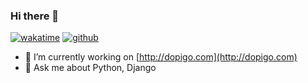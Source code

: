<!--
**RecNes/RecNes** is a ✨ _special_ ✨ repository because its `README.md` (this file) appears on your GitHub profile.

Here are some ideas to get you started:

- 🔭 I’m currently working on ...
- 🌱 I’m currently learning ...
- 👯 I’m looking to collaborate on ...
- 🤔 I’m looking for help with ...
- 💬 Ask me about ...
- 📫 How to reach me: ...
- 😄 Pronouns: ...
- ⚡ Fun fact: ...
-->

### Hi there 👋

[![wakatime](https://wakatime.com/badge/user/d397a5fe-1969-4cfd-8a41-0dc07baeb993.svg)](https://wakatime.com/@d397a5fe-1969-4cfd-8a41-0dc07baeb993)
[![github](https://img.shields.io/github/followers/RecNes?logo=github&style=plastic)](https://github.com/RecNes?tab=followers)

- 🔭 I’m currently working on [http://dopigo.com](http://dopigo.com)
- 💬 Ask me about Python, Django
